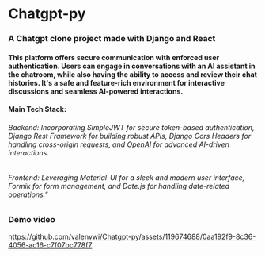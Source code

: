 # Chatgpt-py

### A Chatgpt clone project made with Django and React

#### This platform offers secure communication with enforced user authentication. Users can engage in conversations with an AI assistant in the chatroom, while also having the ability to access and review their chat histories. It's a safe and feature-rich environment for interactive discussions and seamless AI-powered interactions.

#### Main Tech Stack:
###### Backend: Incorporating SimpleJWT for secure token-based authentication, Django Rest Framework for building robust APIs, Django Cors Headers for handling cross-origin requests, and OpenAI for advanced AI-driven interactions.

###### Frontend: Leveraging Material-UI for a sleek and modern user interface, Formik for form management, and Date.js for handling date-related operations."


### Demo video


https://github.com/valenvwi/Chatgpt-py/assets/119674688/0aa192f9-8c36-4056-ac16-c7f07bc778f7

